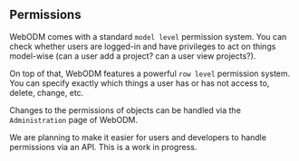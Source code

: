 ## Permissions

WebODM comes with a standard `model level` permission system. You can
check whether users are logged-in and have privileges to act on things
model-wise (can a user add a project? can a user view projects?).

On top of that, WebODM features a powerful `row level` permission system. You can specify exactly which things a user has or has not access to, delete, change, etc.

Changes to the permissions of objects can be handled via the `Administration` page of WebODM. 

We are planning to make it easier for users and developers to handle permissions via an API. This is a work in progress.